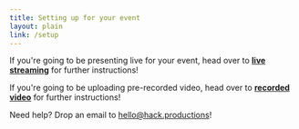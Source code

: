 ```yaml
---
title: Setting up for your event
layout: plain
link: /setup
---
```


If you're going to be presenting live for your event, head over to [**live streaming**](./livestreaming.md) for further instructions!

If you're going to be uploading pre-recorded video, head over to [**recorded video**](./recorded.md) for further instructions!

Need help? Drop an email to [hello@hack.productions](mailto:hello@hack.productions)!
